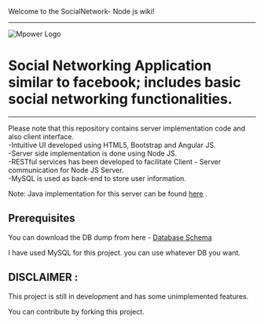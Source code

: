 Welcome to the SocialNetwork- Node js wiki!

***

![Mpower Logo](http://pavankp.website/mPower_black.png)

# Social Networking Application similar to facebook; includes basic social networking functionalities.

***

Please note that this repository contains server implementation code and also client interface.     
-Intuitive UI developed using HTML5, Bootstrap and Angular JS.  
-Server side implementation is done using  Node JS.  
-RESTful services has been developed to facilitate Client - Server communication for Node JS Server.  
-MySQL is used as back-end to store user information.  

Note: Java implementation for this server can be found [here](https://github.com/pavanpkp33/SocialNetwork-JavaServer) .  
## Prerequisites

You can download the DB dump from here - [Database Schema](http://pavankp.website/social_network.sql)    

I have used MySQL for this project. you can use whatever DB you want.

## DISCLAIMER :  
This project is still in development and has some unimplemented features.   

You can contribute by forking this project. 
